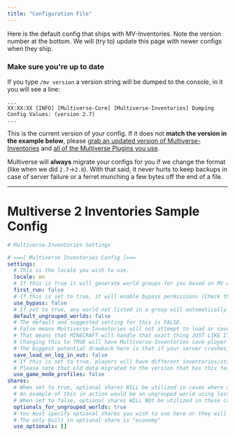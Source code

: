 ```yaml
---
title: "Configuration File"
---
```


Here is the default config that ships with MV-Inventories. Note the version number at the bottom. We will (try to) update this page with newer configs when they ship.

### Make sure you're up to date
If you type `/mv version` a version string will be dumped to the console, in it you will see a line:

```
...
XX:XX:XX [INFO] [Multiverse-Core] [Multiverse-Inventories] Dumping Config Values: (version 2.7)
...
```

This is the current version of your config. If it does not **match the version in the example below**, please [grab an updated version of Multiverse-Inventories](http://ci.onarandombox.com/job/Multiverse-Inventories) and [all of the Multiverse Plugins you use](http://ci.onarandombox.com/view/Multiverse).

Multiverse will **always** migrate your configs for you if we change the format (like when we did `2.7`->`2.8`). With that said, it never hurts to keep backups in case of server failure or a ferret munching a few bytes off the end of a file.

---

# Multiverse 2 Inventories Sample Config

```yml
# Multiverse-Inventories Settings

# ===[ Multiverse Inventories Config ]===
settings:
  # This is the locale you wish to use.
  locale: en
  # If this is true it will generate world groups for you based on MV worlds.
  first_run: false
  # If this is set to true, it will enable bypass permissions (Check the wiki for more info.)
  use_bypass: false
  # If set to true, any world not listed in a group will automatically use the settings for the default group!
  default_ungrouped_worlds: false
  # The default and suggested setting for this is FALSE.
  # False means Multiverse-Inventories will not attempt to load or save any player data when they log in and out.
  # That means that MINECRAFT will handle that exact thing JUST LIKE IT DOES NORMALLY.
  # Changing this to TRUE will have Multiverse-Inventories save player data when they log out and load it when they log in.
  # The biggest potential drawback here is that if your server crashes, player stats/inventories may be lost/rolled back!
  save_load_on_log_in_out: false
  # If this is set to true, players will have different inventories/stats for each game mode.
  # Please note that old data migrated to the version that has this feature will have their data copied for both game modes.
  use_game_mode_profiles: false
shares:
  # When set to true, optional shares WILL be utilized in cases where a group does not cover their uses for a world.
  # An example of this in action would be an ungrouped world using last_location.  When this is true, players will return to their last location in that world.
  # When set to false, optional shares WILL NOt be utilized in these cases, effectively disabling it for ungrouped worlds.
  optionals_for_ungrouped_worlds: true
  # You must specify optional shares you wish to use here or they will be ignored.
  # The only built in optional share is "economy"
  use_optionals: []
```
